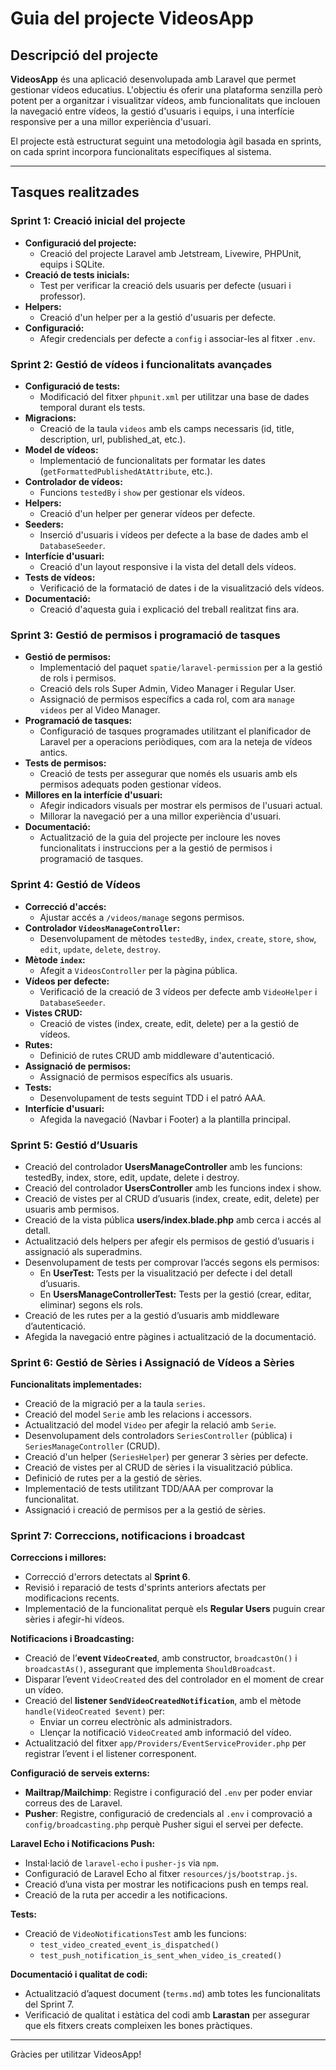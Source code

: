 # Guia del projecte VideosApp

## Descripció del projecte
**VideosApp** és una aplicació desenvolupada amb Laravel que permet gestionar vídeos educatius. L'objectiu és oferir una plataforma senzilla però potent per a organitzar i visualitzar vídeos, amb funcionalitats que inclouen la navegació entre vídeos, la gestió d'usuaris i equips, i una interfície responsive per a una millor experiència d'usuari.

El projecte està estructurat seguint una metodologia àgil basada en sprints, on cada sprint incorpora funcionalitats específiques al sistema.

---

## Tasques realitzades

### Sprint 1: Creació inicial del projecte

- **Configuració del projecte:**
    - Creació del projecte Laravel amb Jetstream, Livewire, PHPUnit, equips i SQLite.
- **Creació de tests inicials:**
    - Test per verificar la creació dels usuaris per defecte (usuari i professor).
- **Helpers:**
    - Creació d'un helper per a la gestió d'usuaris per defecte.
- **Configuració:**
    - Afegir credencials per defecte a `config` i associar-les al fitxer `.env`.

### Sprint 2: Gestió de vídeos i funcionalitats avançades

- **Configuració de tests:**
    - Modificació del fitxer `phpunit.xml` per utilitzar una base de dades temporal durant els tests.
- **Migracions:**
    - Creació de la taula `videos` amb els camps necessaris (id, title, description, url, published_at, etc.).
- **Model de vídeos:**
    - Implementació de funcionalitats per formatar les dates (`getFormattedPublishedAtAttribute`, etc.).
- **Controlador de vídeos:**
    - Funcions `testedBy` i `show` per gestionar els vídeos.
- **Helpers:**
    - Creació d'un helper per generar vídeos per defecte.
- **Seeders:**
    - Inserció d'usuaris i vídeos per defecte a la base de dades amb el `DatabaseSeeder`.
- **Interfície d'usuari:**
    - Creació d'un layout responsive i la vista del detall dels vídeos.
- **Tests de vídeos:**
    - Verificació de la formatació de dates i de la visualització dels vídeos.
- **Documentació:**
    - Creació d'aquesta guia i explicació del treball realitzat fins ara.

### Sprint 3: Gestió de permisos i programació de tasques

- **Gestió de permisos:**
    - Implementació del paquet `spatie/laravel-permission` per a la gestió de rols i permisos.
    - Creació dels rols Super Admin, Video Manager i Regular User.
    - Assignació de permisos específics a cada rol, com ara `manage videos` per al Video Manager.
- **Programació de tasques:**
    - Configuració de tasques programades utilitzant el planificador de Laravel per a operacions periòdiques, com ara la neteja de vídeos antics.
- **Tests de permisos:**
    - Creació de tests per assegurar que només els usuaris amb els permisos adequats poden gestionar vídeos.
- **Millores en la interfície d'usuari:**
    - Afegir indicadors visuals per mostrar els permisos de l'usuari actual.
    - Millorar la navegació per a una millor experiència d'usuari.
- **Documentació:**
    - Actualització de la guia del projecte per incloure les noves funcionalitats i instruccions per a la gestió de permisos i programació de tasques.

### Sprint 4: Gestió de Vídeos

- **Correcció d'accés:**
    - Ajustar accés a `/videos/manage` segons permisos.
- **Controlador `VideosManageController`:**
    - Desenvolupament de mètodes `testedBy`, `index`, `create`, `store`, `show`, `edit`, `update`, `delete`, `destroy`.
- **Mètode `index`:**
    - Afegit a `VideosController` per la pàgina pública.
- **Vídeos per defecte:**
    - Verificació de la creació de 3 vídeos per defecte amb `VideoHelper` i `DatabaseSeeder`.
- **Vistes CRUD:**
    - Creació de vistes (index, create, edit, delete) per a la gestió de vídeos.
- **Rutes:**
    - Definició de rutes CRUD amb middleware d'autenticació.
- **Assignació de permisos:**
    - Assignació de permisos específics als usuaris.
- **Tests:**
    - Desenvolupament de tests seguint TDD i el patró AAA.
- **Interfície d'usuari:**
    - Afegida la navegació (Navbar i Footer) a la plantilla principal.

### Sprint 5: Gestió d’Usuaris

- Creació del controlador **UsersManageController** amb les funcions: testedBy, index, store, edit, update, delete i destroy.
- Creació del controlador **UsersController** amb les funcions index i show.
- Creació de vistes per al CRUD d’usuaris (index, create, edit, delete) per usuaris amb permisos.
- Creació de la vista pública **users/index.blade.php** amb cerca i accés al detall.
- Actualització dels helpers per afegir els permisos de gestió d’usuaris i assignació als superadmins.
- Desenvolupament de tests per comprovar l’accés segons els permisos:
    - En **UserTest:** Tests per la visualització per defecte i del detall d’usuaris.
    - En **UsersManageControllerTest:** Tests per la gestió (crear, editar, eliminar) segons els rols.
- Creació de les rutes per a la gestió d’usuaris amb middleware d’autenticació.
- Afegida la navegació entre pàgines i actualització de la documentació.

### Sprint 6: Gestió de Sèries i Assignació de Vídeos a Sèries

**Funcionalitats implementades:**
- Creació de la migració per a la taula `series`.
- Creació del model `Serie` amb les relacions i accessors.
- Actualització del model `Video` per afegir la relació amb `Serie`.
- Desenvolupament dels controladors `SeriesController` (pública) i `SeriesManageController` (CRUD).
- Creació d'un helper (`SeriesHelper`) per generar 3 sèries per defecte.
- Creació de vistes per al CRUD de sèries i la visualització pública.
- Definició de rutes per a la gestió de sèries.
- Implementació de tests utilitzant TDD/AAA per comprovar la funcionalitat.
- Assignació i creació de permisos per a la gestió de sèries.

### Sprint 7: Correccions, notificacions i broadcast

**Correccions i millores:**
- Correcció d'errors detectats al **Sprint 6**.
- Revisió i reparació de tests d'sprints anteriors afectats per modificacions recents.
- Implementació de la funcionalitat perquè els **Regular Users** puguin crear sèries i afegir-hi vídeos.

**Notificacions i Broadcasting:**
- Creació de l’**event `VideoCreated`**, amb constructor, `broadcastOn()` i `broadcastAs()`, assegurant que implementa `ShouldBroadcast`.
- Disparar l’event `VideoCreated` des del controlador en el moment de crear un vídeo.
- Creació del **listener `SendVideoCreatedNotification`**, amb el mètode `handle(VideoCreated $event)` per:
    - Enviar un correu electrònic als administradors.
    - Llençar la notificació `VideoCreated` amb informació del vídeo.
- Actualització del fitxer `app/Providers/EventServiceProvider.php` per registrar l’event i el listener corresponent.

**Configuració de serveis externs:**
- **Mailtrap/Mailchimp**: Registre i configuració del `.env` per poder enviar correus des de Laravel.
- **Pusher**: Registre, configuració de credencials al `.env` i comprovació a `config/broadcasting.php` perquè Pusher sigui el servei per defecte.

**Laravel Echo i Notificacions Push:**
- Instal·lació de `laravel-echo` i `pusher-js` via `npm`.
- Configuració de Laravel Echo al fitxer `resources/js/bootstrap.js`.
- Creació d’una vista per mostrar les notificacions push en temps real.
- Creació de la ruta per accedir a les notificacions.

**Tests:**
- Creació de `VideoNotificationsTest` amb les funcions:
    - `test_video_created_event_is_dispatched()`
    - `test_push_notification_is_sent_when_video_is_created()`

**Documentació i qualitat de codi:**
- Actualització d’aquest document (`terms.md`) amb totes les funcionalitats del Sprint 7.
- Verificació de qualitat i estàtica del codi amb **Larastan** per assegurar que els fitxers creats compleixen les bones pràctiques.

---


Gràcies per utilitzar VideosApp!
